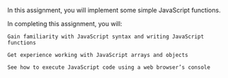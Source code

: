 In this assignment, you will implement some simple JavaScript functions.

In completing this assignment, you will:

    Gain familiarity with JavaScript syntax and writing JavaScript functions

    Get experience working with JavaScript arrays and objects

    See how to execute JavaScript code using a web browser’s console
